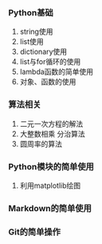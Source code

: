 ### Python基础

1. string使用
2. list使用
3. dictionary使用
4. list与for循环的使用
5. lambda函数的简单使用
6. 对象、函数的使用

### 算法相关

1. 二元一次方程的解法
2. 大整数相乘  分治算法
3. 圆周率的算法

### Python模块的简单使用

1. 利用matplotlib绘图

### Markdown的简单使用

### Git的简单操作

